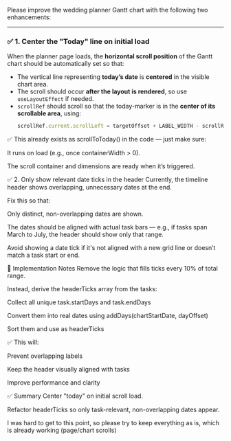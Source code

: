 Please improve the wedding planner Gantt chart with the following two enhancements:

---

### ✅ 1. Center the "Today" line on initial load

When the planner page loads, the **horizontal scroll position** of the Gantt chart should be automatically set so that:

- The vertical line representing **today’s date** is **centered** in the visible chart area.
- The scroll should occur **after the layout is rendered**, so use `useLayoutEffect` if needed.
- `scrollRef` should scroll so that the today-marker is in the **center of its scrollable area**, using:
  ```ts
  scrollRef.current.scrollLeft = targetOffset + LABEL_WIDTH - scrollRef.current.clientWidth / 2


✅ This already exists as scrollToToday() in the code — just make sure:

It runs on load (e.g., once containerWidth > 0).

The scroll container and dimensions are ready when it’s triggered.

✅ 2. Only show relevant date ticks in the header
Currently, the timeline header shows overlapping, unnecessary dates at the end.

Fix this so that:

Only distinct, non-overlapping dates are shown.

The dates should be aligned with actual task bars — e.g., if tasks span March to July, the header should show only that range.

Avoid showing a date tick if it's not aligned with a new grid line or doesn’t match a task start or end.

🔧 Implementation Notes
Remove the logic that fills ticks every 10% of total range.

Instead, derive the headerTicks array from the tasks:

Collect all unique task.startDays and task.endDays

Convert them into real dates using addDays(chartStartDate, dayOffset)

Sort them and use as headerTicks

✅ This will:

Prevent overlapping labels

Keep the header visually aligned with tasks

Improve performance and clarity

✅ Summary
Center "today" on initial scroll load.

Refactor headerTicks so only task-relevant, non-overlapping dates appear.


I was hard to get to this point, so please try to keep everything as is, which is already working (page/chart scrolls)